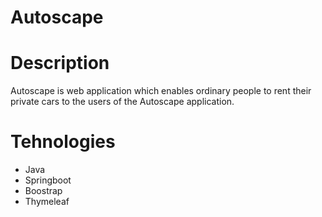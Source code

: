 # Autoscape

<h1>Description</h1>

Autoscape is web application which enables ordinary people to rent their private cars to the users of the Autoscape application.

<h1>Tehnologies</h1>

<ul>
  <li>Java</li>
  <li>Springboot</li>
  <li>Boostrap</li>
  <li>Thymeleaf</li>
</ul>
